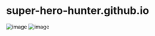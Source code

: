 # super-hero-hunter.github.io
![image](https://github.com/SUSOBHANLAL/super-hero-hunter.github.io/assets/115396834/2c21c6e0-3ffa-4eaa-8b3d-57f1b7db2337)
![image](https://github.com/SUSOBHANLAL/super-hero-hunter.github.io/assets/115396834/d6b0f33a-edc0-4c8f-83b4-d61e734c6a98)

